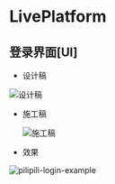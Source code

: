 # LivePlatform

## 登录界面[UI]

-   设计稿

![设计稿](https://i.loli.net/2020/09/24/3PsKl2gHXV8ErAQ.png)  

-   施工稿

    ![施工稿](https://i.loli.net/2020/09/24/5coQnqsKPRE8ZlL.png)

-   效果

![pilipili-login-example](https://i.loli.net/2020/09/24/QdH3lpCrbzt1PMa.png)